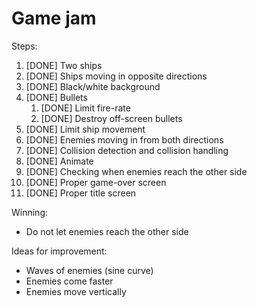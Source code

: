 # Game jam

Steps:

1. [DONE] Two ships
2. [DONE] Ships moving in opposite directions
3. [DONE] Black/white background
4. [DONE] Bullets
    1. [DONE] Limit fire-rate
    2. [DONE] Destroy off-screen bullets
5. [DONE] Limit ship movement
6. [DONE] Enemies moving in from both directions
7. [DONE] Collision detection and collision handling
8. [DONE] Animate
9. [DONE] Checking when enemies reach the other side
10. [DONE] Proper game-over screen
11. [DONE] Proper title screen

Winning:

* Do not let enemies reach the other side

Ideas for improvement:

* Waves of enemies (sine curve)
* Enemies come faster
* Enemies move vertically
